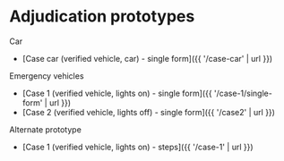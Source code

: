 <h1> Adjudication prototypes </h1>


Car

- [Case car (verified vehicle, car) - single form]({{ '/case-car' | url }})


Emergency vehicles

- [Case 1 (verified vehicle, lights on) - single form]({{ '/case-1/single-form' | url }})
- [Case 2 (verified vehicle, lights off) - single form]({{ '/case2' | url }})


Alternate prototype


- [Case 1 (verified vehicle, lights on) - steps]({{ '/case-1' | url }})

